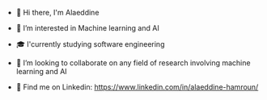 - 👋 Hi there, I'm Alaeddine

- :eyes: I’m interested in Machine learning and AI
- :mortar_board: I'currently studying software engineering
- 👯 I’m looking to collaborate on any field of research involving machine learning and AI
- :necktie: Find me on Linkedin: https://www.linkedin.com/in/alaeddine-hamroun/
